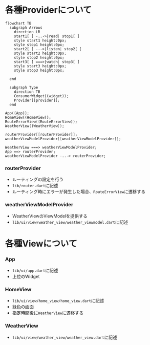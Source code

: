 
# 各種Providerについて

```mermaid
flowchart TB
  subgraph Arrows
    direction LR
    start1[ ] -..->|read| stop1[ ]
    style start1 height:0px;
    style stop1 height:0px;
    start2[ ] --->|listen| stop2[ ]
    style start2 height:0px;
    style stop2 height:0px;
    start3[ ] ===>|watch| stop3[ ]
    style start3 height:0px;
    style stop3 height:0px;

  end

  subgraph Type
    direction TB
    ConsumerWidget((widget));
    Provider[[provider]];
  end

App((App));
HomeView((HomeView));
RouteErrorView((RouteErrorView));
WeatherView((WeatherView));

routerProvider[[routerProvider]];
weatherViewModelProvider[[weatherViewModelProvider]];

WeatherView ===> weatherViewModelProvider;
App ==> routerProvider;
weatherViewModelProvider -..-> routerProvider;
```

### routerProvider

- ルーティングの設定を行う
- `lib/router.dart`に記述
- ルーティング時にエラーが発生した場合、`RouteErrorView`に遷移する

### weatherViewModelProvider

- WeatherViewのViewModelを提供する
- `lib/ui/view/weather_view/weather_viewmodel.dart`に記述

# 各種Viewについて
### App
- `lib/ui/app.dart`に記述
- 上位のWidget

### HomeView
- `lib/ui/view/home_view/home_view.dart`に記述
- 緑色の画面
- 指定時間後に`WeatherView`に遷移する

### WeatherView
- `lib/ui/view/weather_view/weather_view.dart`に記述

